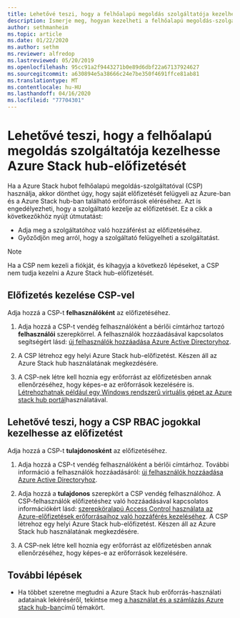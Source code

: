 ```yaml
---
title: Lehetővé teszi, hogy a felhőalapú megoldás szolgáltatója kezelhesse Azure Stack hub-előfizetését
description: Ismerje meg, hogyan kezelheti a felhőalapú megoldás-szolgáltató (CSP) a Azure Stack hub-előfizetését.
author: sethmanheim
ms.topic: article
ms.date: 01/22/2020
ms.author: sethm
ms.reviewer: alfredop
ms.lastreviewed: 05/20/2019
ms.openlocfilehash: 95cc91a2f9443271b0e89d6dbf22a67137924627
ms.sourcegitcommit: a630894e5a38666c24e7be350f4691ffce81ab81
ms.translationtype: MT
ms.contentlocale: hu-HU
ms.lasthandoff: 04/16/2020
ms.locfileid: "77704301"
---
```

# <a name="let-your-cloud-solution-provider-manage-your-azure-stack-hub-subscription"></a>Lehetővé teszi, hogy a felhőalapú megoldás szolgáltatója kezelhesse Azure Stack hub-előfizetését

Ha a Azure Stack hubot felhőalapú megoldás-szolgáltatóval (CSP) használja, akkor dönthet úgy, hogy saját előfizetését felügyeli az Azure-ban és a Azure Stack hub-ban található erőforrások eléréséhez. Azt is engedélyezheti, hogy a szolgáltató kezelje az előfizetését. Ez a cikk a következőkhöz nyújt útmutatást:

* Adja meg a szolgáltatóhoz való hozzáférést az előfizetéséhez.
* Győződjön meg arról, hogy a szolgáltató felügyelheti a szolgáltatást.

> [!NOTE]
> Ha a CSP nem kezeli a fiókját, és kihagyja a következő lépéseket, a CSP nem tudja kezelni a Azure Stack hub-előfizetését.

## <a name="manage-your-subscription-with-a-csp"></a>Előfizetés kezelése CSP-vel

Adja hozzá a CSP-t **felhasználóként** az előfizetéséhez.

1. Adja hozzá a CSP-t vendég felhasználóként a bérlői címtárhoz tartozó **felhasználói** szerepkörrel. A felhasználók hozzáadásával kapcsolatos segítségért lásd: [új felhasználók hozzáadása Azure Active Directoryhoz](/azure/active-directory/add-users-azure-active-directory).

2. A CSP létrehoz egy helyi Azure Stack hub-előfizetést. Készen áll az Azure Stack hub használatának megkezdésére.

3. A CSP-nek létre kell hoznia egy erőforrást az előfizetésben annak ellenőrzéséhez, hogy képes-e az erőforrások kezelésére is. [Létrehozhatnak például egy Windows rendszerű virtuális gépet az Azure stack hub portál](azure-stack-quick-windows-portal.md)használatával.

## <a name="let-the-csp-manage-your-subscription-using-rbac-rights"></a>Lehetővé teszi, hogy a CSP RBAC jogokkal kezelhesse az előfizetést

Adja hozzá a CSP-t **tulajdonosként** az előfizetéséhez.

1. Adja hozzá a CSP-t vendég felhasználóként a bérlői címtárhoz. További információ a felhasználók hozzáadásáról: [új felhasználók hozzáadása Azure Active Directoryhoz](/azure/active-directory/add-users-azure-active-directory).

2. Adja hozzá a **tulajdonos** szerepkört a CSP vendég felhasználóhoz. A CSP-felhasználók előfizetéshez való hozzáadásával kapcsolatos információkért lásd: [szerepköralapú Access Control használata az Azure-előfizetések erőforrásaihoz való hozzáférés kezeléséhez](/azure/role-based-access-control/role-assignments-portal). A CSP létrehoz egy helyi Azure Stack hub-előfizetést. Készen áll az Azure Stack hub használatának megkezdésére.
3. A CSP-nek létre kell hoznia egy erőforrást az előfizetésben annak ellenőrzéséhez, hogy képes-e az erőforrások kezelésére.

## <a name="next-steps"></a>További lépések

* Ha többet szeretne megtudni a Azure Stack hub erőforrás-használati adatainak lekéréséről, tekintse meg [a használat és a számlázás Azure stack hub-ban](../operator/azure-stack-billing-and-chargeback.md)című témakört.
